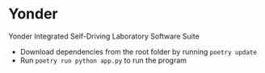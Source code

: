 # Yonder
Yonder Integrated Self-Driving Laboratory Software Suite

- Download dependencies from the root folder by running `poetry update`
- Run `poetry run python app.py` to run the program